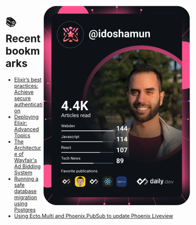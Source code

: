 <a href="https://app.daily.dev/idoshamun"><img src="https://raw.githubusercontent.com/idoshamun/idoshamun/devcard/devcard.svg" align='right' width="400" alt="Ido Shamun's Dev Card"/></a>

# 📚 Recent bookmarks
<!-- BOOKMARKS:START -->
- [Elixir’s best practices: Achieve secure authentication](https://app.daily.dev/posts/pH00OYi4L?utm_source=rss&utm_medium=bookmarks&utm_campaign=28849d86070e4c099c877ab6837c61f0)
- [Deploying Elixir: Advanced Topics](https://app.daily.dev/posts/6_8Q4E2VE?utm_source=rss&utm_medium=bookmarks&utm_campaign=28849d86070e4c099c877ab6837c61f0)
- [The Architecture of Wayfair&#39;s Ad Bidding System](https://app.daily.dev/posts/8x5z5gVU5?utm_source=rss&utm_medium=bookmarks&utm_campaign=28849d86070e4c099c877ab6837c61f0)
- [Running a safe database migration using Postgres](https://app.daily.dev/posts/GOXJyiR5h?utm_source=rss&utm_medium=bookmarks&utm_campaign=28849d86070e4c099c877ab6837c61f0)
- [Using Ecto.Multi and Phoenix.PubSub to update Phoenix Liveview](https://app.daily.dev/posts/DSpMZ_64g?utm_source=rss&utm_medium=bookmarks&utm_campaign=28849d86070e4c099c877ab6837c61f0)
<!-- BOOKMARKS:END -->
